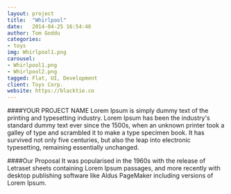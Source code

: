 ```yaml
---
layout: project
title:  "Whirlpool"
date:   2014-04-25 16:54:46
author: Tom Goddu
categories:
- toys
img: Whirlpool1.png
carousel:
- Whirlpool1.png
- Whirlpool2.png
tagged: Flat, UI, Development
client: Toys Corp.
website: https://blacktie.co
---
```

####YOUR PROJECT NAME
Lorem Ipsum is simply dummy text of the printing and typesetting industry. Lorem Ipsum has been the industry's standard dummy text ever since the 1500s, when an unknown printer took a galley of type and scrambled it to make a type specimen book. It has survived not only five centuries, but also the leap into electronic typesetting, remaining essentially unchanged.

####Our Proposal
It was popularised in the 1960s with the release of Letraset sheets containing Lorem Ipsum passages, and more recently with desktop publishing software like Aldus PageMaker including versions of Lorem Ipsum.
